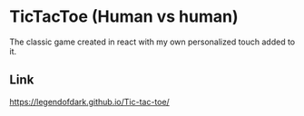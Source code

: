# TicTacToe (Human vs human)

The classic game created in react with my own personalized touch added to it.

## Link
https://legendofdark.github.io/Tic-tac-toe/
